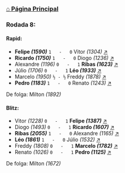 ### [⌂ Página Principal](https://grupo-de-xadrez.github.io/)

### Rodada 8:

#### Rapid:

* **Felipe *(1590)*** `1   -   0` Vitor *(1304)* [↗](https://www.lichess.org/il8Y1UYr) 
* **Ricardo *(1750)*** `1   -   0` Diogo *(1236)* [↗](https://www.lichess.org/676T5NmF) 
* Alexandre *(1196)* `0   -   1` **Ribas *(1623)*** [↗](https://www.lichess.org/v82wftGd) 
* Júlio *(1706)* `0   -   1` **Léo *(1933)*** [↗](https://www.lichess.org/Y3GmBysX) 
* Marcelo *(1950)* `½ - ½` Freddy *(1878)* [↗](https://www.lichess.org/ULDJhyiK) 
* **Pedro *(1183)*** `1   -   0` Renato *(1243)* [↗](https://www.lichess.org/eHkRZq9s) 

De folga: Milton *(1892)*

#### Blitz:

* Vitor *(1228)* `0   -   1` **Felipe *(1387)*** [↗](https://www.lichess.org/PoxhQGHP) 
* Diogo *(1493)* `0   -   1` **Ricardo *(1607)*** [↗](https://www.lichess.org/tOKohgQf) 
* **Ribas *(2055)*** `1   -   0` Alexandre *(1165)* [↗](https://www.lichess.org/1QNCTqCm) 
* **Léo *(1861)*** `1   -   0` Júlio *(1532)* [↗](https://www.lichess.org/vhpeAYWf) 
* Freddy *(1808)* `0   -   1` **Marcelo *(1782)*** [↗](https://www.lichess.org/aQvQgFvB) 
* Renato *(1026)* `0   -   1` **Pedro *(1125)*** [↗](https://www.lichess.org/xt6SEfF6) 

De folga: Milton *(1672)*

